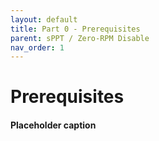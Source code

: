 ```yaml
---
layout: default
title: Part 0 - Prerequisites
parent: sPPT / Zero-RPM Disable
nav_order: 1
---
```


# Prerequisites
#### Placeholder caption

